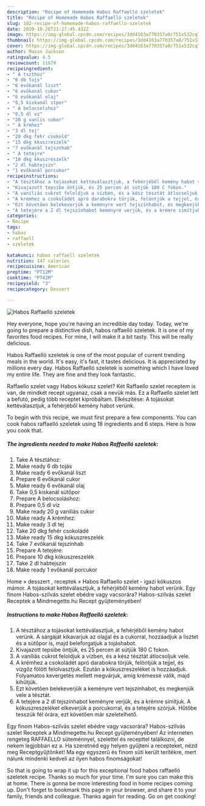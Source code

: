 ```yaml
---
description: "Recipe of Homemade Habos Raffaelló szeletek"
title: "Recipe of Homemade Habos Raffaelló szeletek"
slug: 182-recipe-of-homemade-habos-raffaello-szeletek
date: 2020-10-28T21:27:45.432Z
image: https://img-global.cpcdn.com/recipes/3dd4163a770357a0/751x532cq70/habos-raffaello-szeletek-recept-foto.jpg
thumbnail: https://img-global.cpcdn.com/recipes/3dd4163a770357a0/751x532cq70/habos-raffaello-szeletek-recept-foto.jpg
cover: https://img-global.cpcdn.com/recipes/3dd4163a770357a0/751x532cq70/habos-raffaello-szeletek-recept-foto.jpg
author: Mason Jackson
ratingvalue: 4.5
reviewcount: 11679
recipeingredient:
- " A tszthoz"
- "6 db tojs"
- "6 evőkanál liszt"
- "6 evőkanál cukor"
- "6 evőkanál olaj"
- "0,5 kiskanál stpor"
- " A belocsolshoz"
- "0,5 dl vz"
- "20 g vanlis cukor"
- " A krmhez"
- "3 dl tej"
- "20 dkg fehr csokold"
- "15 dkg kkuszreszelk"
- "7 evőkanál tejsznhab"
- " A tetejre"
- "10 dkg kkuszreszelk"
- "2 dl habtejszn"
- "1 evőkanál porcukor"
recipeinstructions:
- "A tésztához a tojásokat kettéválasztjuk, a fehérjéből kemény habot verünk. A sárgáját kikavarjuk az olajjal és a cukorral, hozzáadjuk a lisztet és a sütőpor is, majd beleforgatjuk a tojáshabot."
- "Kivajazott tepsibe öntjük, és 25 percen át sütjük 180 C fokon."
- "A vaníliás cukrot feloldjuk a vízben, és a kész tésztát átlocsoljuk vele."
- "A krémhez a csokoládét apró darabokra törjük, felöntjük a tejjel, és vízgőz fölött felolvasztjuk. Ezután a kókuszreszeléket is hozzáadjuk. Folyamatos kevergetés mellett megvárjuk, amíg krémessé válik, majd kihűtjük."
- "Ezt követően belekeverjük a keményre vert tejszínhabot, és megkenjük vele a tésztát."
- "A tetejére a 2 dl tejszínhabot keményre verjük, és a krémre simítjuk. A kókuszreszeléket elkeverjük a porcukorral, és a tetejére szórjuk. Hűtőbe tesszük fél órára, ezt követően már szeletelhető."
categories:
- Recipe
tags:
- habos
- raffaell
- szeletek

katakunci: habos raffaell szeletek 
nutrition: 147 calories
recipecuisine: American
preptime: "PT12M"
cooktime: "PT42M"
recipeyield: "3"
recipecategory: Dessert

---
```



![Habos Raffaelló szeletek](https://img-global.cpcdn.com/recipes/3dd4163a770357a0/751x532cq70/habos-raffaello-szeletek-recept-foto.jpg)

Hey everyone, hope you're having an incredible day today. Today, we're going to prepare a distinctive dish, habos raffaelló szeletek. It is one of my favorites food recipes. For mine, I will make it a bit tasty. This will be really delicious.

Habos Raffaelló szeletek is one of the most popular of current trending meals in the world. It's easy, it's fast, it tastes delicious. It is appreciated by millions every day. Habos Raffaelló szeletek is something which I have loved my entire life. They are fine and they look fantastic.

Raffaello szelet vagy Habos kókusz szelet? Két Raffaello szelet receptem is van, de mindkét recept ugyanaz, csak a nevük más. Ez a Raffaello szelet lett a befutó, pedig több receptet kipróbáltam. Elkészítése: A tojásokat kettéválasztjuk, a fehérjéből kemény habot verünk.


To begin with this recipe, we must first prepare a few components. You can cook habos raffaelló szeletek using 18 ingredients and 6 steps. Here is how you cook that.

<!--inarticleads1-->

##### The ingredients needed to make Habos Raffaelló szeletek:

1. Take  A tésztához:
1. Make ready 6 db tojás
1. Make ready 6 evőkanál liszt
1. Prepare 6 evőkanál cukor
1. Make ready 6 evőkanál olaj
1. Take 0,5 kiskanál sütőpor
1. Prepare  A belocsoláshoz:
1. Prepare 0,5 dl víz
1. Make ready 20 g vaníliás cukor
1. Make ready  A krémhez:
1. Make ready 3 dl tej
1. Take 20 dkg fehér csokoládé
1. Make ready 15 dkg kókuszreszelék
1. Take 7 evőkanál tejszínhab
1. Prepare  A tetejére:
1. Prepare 10 dkg kókuszreszelék
1. Take 2 dl habtejszín
1. Make ready 1 evőkanál porcukor


Home » desszert , receptek » Habos Raffaello szelet - igazi kókuszos mámor. A tojásokat kettéválasztjuk, a fehérjéből kemény habot verünk. Egy finom Habos-szilvás szelet ebédre vagy vacsorára? Habos-szilvás szelet Receptek a Mindmegette.hu Recept gyűjteményében! 

<!--inarticleads2-->

##### Instructions to make Habos Raffaelló szeletek:

1. A tésztához a tojásokat kettéválasztjuk, a fehérjéből kemény habot verünk. A sárgáját kikavarjuk az olajjal és a cukorral, hozzáadjuk a lisztet és a sütőpor is, majd beleforgatjuk a tojáshabot.
1. Kivajazott tepsibe öntjük, és 25 percen át sütjük 180 C fokon.
1. A vaníliás cukrot feloldjuk a vízben, és a kész tésztát átlocsoljuk vele.
1. A krémhez a csokoládét apró darabokra törjük, felöntjük a tejjel, és vízgőz fölött felolvasztjuk. Ezután a kókuszreszeléket is hozzáadjuk. Folyamatos kevergetés mellett megvárjuk, amíg krémessé válik, majd kihűtjük.
1. Ezt követően belekeverjük a keményre vert tejszínhabot, és megkenjük vele a tésztát.
1. A tetejére a 2 dl tejszínhabot keményre verjük, és a krémre simítjuk. A kókuszreszeléket elkeverjük a porcukorral, és a tetejére szórjuk. Hűtőbe tesszük fél órára, ezt követően már szeletelhető.


Egy finom Habos-szilvás szelet ebédre vagy vacsorára? Habos-szilvás szelet Receptek a Mindmegette.hu Recept gyűjteményében! Az interneten rengeteg RAFFAELLO süteménnyel, szelettel és recepttel találkozni, de nekem legjobban ez a. Ha szeretnéd egy helyen gyűjteni a recepteket, nézd meg Receptgyűjtőnket! Ma egy egyszerű és finom süti került terítékre, mert nálunk mindenki kedveli az ilyen habos finomságokat! 

So that is going to wrap it up for this exceptional food habos raffaelló szeletek recipe. Thanks so much for your time. I'm sure you can make this at home. There is gonna be more interesting food in home recipes coming up. Don't forget to bookmark this page in your browser, and share it to your family, friends and colleague. Thanks again for reading. Go on get cooking!
